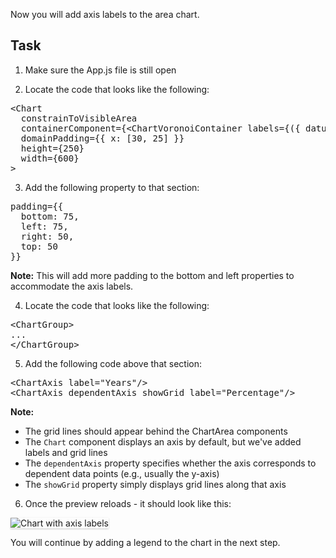 Now you will add axis labels to the area chart.

## Task

1) Make sure the App.js file is still open

2) Locate the code that looks like the following:

<pre class="file">
&lt;Chart
  constrainToVisibleArea
  containerComponent={&lt;ChartVoronoiContainer labels={({ datum }) =&gt; `${datum.name}: ${datum.y}`} /&gt;}
  domainPadding={{ x: [30, 25] }}
  height={250}
  width={600}
&gt;
</pre>

3) Add the following property to that section:

<pre class="file" data-target="clipboard">
padding={{
  bottom: 75,
  left: 75,
  right: 50,
  top: 50
}}
</pre>

<strong>Note:</strong> This will add more padding to the bottom and left properties to accommodate the axis labels.

4) Locate the code that looks like the following:

<pre class="file">
&lt;ChartGroup&gt;
...
&lt;/ChartGroup&gt;
</pre>

5) Add the following code above that section:

<pre class="file" data-target="clipboard">
&lt;ChartAxis label=&quot;Years&quot;/&gt;
&lt;ChartAxis dependentAxis showGrid label=&quot;Percentage&quot;/&gt;
</pre>

<strong>Note:</strong> 
- The grid lines should appear behind the ChartArea components
- The `Chart` component displays an axis by default, but we've added labels and grid lines
- The `dependentAxis` property specifies whether the axis corresponds to dependent data points (e.g., usually the y-axis)
- The `showGrid` property simply displays grid lines along that axis

6) Once the preview reloads - it should look like this:
<img src="area-chart/assets/axis.png" alt="Chart with axis labels" style="box-shadow: rgba(3, 3, 3, 0.2) 0px 1.25px 2.5px 0px;" />

You will continue by adding a legend to the chart in the next step.
